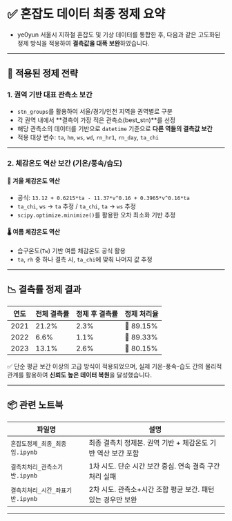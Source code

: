 
# ✅ 혼잡도 데이터 최종 정제 요약
- ye0yun
서울시 지하철 혼잡도 및 기상 데이터를 통합한 후, 다음과 같은 고도화된 정제 방식을 적용하여 **결측값을 대폭 보완**하였습니다.

---

## 🧪 적용된 정제 전략

### 1. 권역 기반 대표 관측소 보간
- `stn_groups`를 활용하여 서울/경기/인천 지역을 권역별로 구분
- 각 권역 내에서 **결측이 가장 적은 관측소(best_stn)**를 선정
- 해당 관측소의 데이터를 기반으로 `datetime` 기준으로 **다른 역들의 결측값 보간**
- 적용 대상 변수: `ta`, `hm`, `ws`, `wd`, `rn_hr1`, `rn_day`, `ta_chi`

---

### 2. 체감온도 역산 보간 (기온/풍속/습도)
#### 🥶 겨울 체감온도 역산
- 공식: `13.12 + 0.6215*ta - 11.37*v^0.16 + 0.3965*v^0.16*ta`
- `ta_chi`, `ws` → `ta` 추정 / `ta_chi`, `ta` → `ws` 추정
- `scipy.optimize.minimize()`를 활용한 오차 최소화 기반 추정

#### 🌡️ 여름 체감온도 역산
- 습구온도(`Tw`) 기반 여름 체감온도 공식 활용
- `ta`, `rh` 중 하나 결측 시, `ta_chi`에 맞춰 나머지 값 추정

---

## 📉 결측률 정제 결과

| 연도 | 전체 결측률 | 정제 후 결측률 | 정제 처리율 |
|------|--------------|----------------|--------------|
| 2021 | 21.2%        | 2.3%           | 🔻 89.15%     |
| 2022 | 6.6%         | 1.1%           | 🔻 89.33%     |
| 2023 | 13.1%        | 2.6%           | 🔻 80.15%     |

✅ 단순 평균 보간 이상의 고급 방식이 적용되었으며, 실제 기온-풍속-습도 간의 물리적 관계를 활용하여 **신뢰도 높은 데이터 복원**을 달성했습니다.

---

## 📦 관련 노트북

| 파일명                    | 설명 |
|-------------------------|------|
| `혼잡도정제_최종_최종임.ipynb` | 최종 결측치 정제본. 권역 기반 + 체감온도 기반 역산 보간 포함 |
| `결측치처리_관측소기반.ipynb`            | 1차 시도. 단순 시간 보간 중심. 연속 결측 구간 처리 실패 |
| `결측치처리_시간_좌표기반.ipynb`         | 2차 시도. 관측소+시간 조합 평균 보간. 패턴 있는 경우만 보완 |

---

